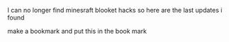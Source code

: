 I can no longer find minesraft blooket hacks so here are the last updates i found




make a bookmark and put this in the book mark
